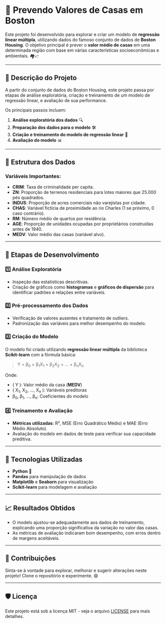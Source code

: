 # 🏡 Prevendo Valores de Casas em Boston

Este projeto foi desenvolvido para explorar e criar um modelo de **regressão linear múltipla**, utilizando dados do famoso conjunto de dados de **Boston Housing**. O objetivo principal é prever o **valor médio de casas** em uma determinada região com base em várias características socioeconômicas e ambientais. 🏘️📈

---

## 📝 Descrição do Projeto

A partir do conjunto de dados do Boston Housing, este projeto passa por etapas de análise exploratória, criação e treinamento de um modelo de regressão linear, e avaliação de sua performance. 

Os principais passos incluem:
1. **Análise exploratória dos dados** 🔍
2. **Preparação dos dados para o modelo** 🛠️
3. **Criação e treinamento do modelo de regressão linear** 🧮
4. **Avaliação do modelo** 📊

---

## 📂 Estrutura dos Dados

### Variáveis Importantes:
- **CRIM**: Taxa de criminalidade per capita.
- **ZN**: Proporção de terrenos residenciais para lotes maiores que 25.000 pés quadrados.
- **INDUS**: Proporção de acres comerciais não varejistas por cidade.
- **CHAS**: Variável fictícia de proximidade ao rio Charles (1 se próximo, 0 caso contrário).
- **RM**: Número médio de quartos por residência.
- **AGE**: Proporção de unidades ocupadas por proprietários construídas antes de 1940.
- **MEDV**: Valor médio das casas (variável alvo).

---

## 📂 Etapas de Desenvolvimento

### 1️⃣ Análise Exploratória
- Inspeção das estatísticas descritivas.
- Criação de gráficos como **histogramas** e **gráficos de dispersão** para identificar padrões e relações entre variáveis.

### 2️⃣ Pré-processamento dos Dados
- Verificação de valores ausentes e tratamento de outliers.
- Padronização das variáveis para melhor desempenho do modelo.

### 3️⃣ Criação do Modelo
O modelo foi criado utilizando **regressão linear múltipla** da biblioteca **Scikit-learn** com a fórmula básica:

> Y = β<sub>0</sub> + β<sub>1</sub>X<sub>1</sub> + β<sub>2</sub>X<sub>2</sub> + ... + β<sub>n</sub>X<sub>n</sub>

Onde:
- \( Y \): Valor médio da casa (**MEDV**)
- \( X<sub>1</sub>, X<sub>2</sub>, ..., X<sub>n</sub> \): Variáveis preditoras
- β<sub>0</sub>, β<sub>1</sub>, ..., β<sub>n</sub>: Coeficientes do modelo

### 4️⃣ Treinamento e Avaliação
- **Métricas utilizadas**: R², MSE (Erro Quadrático Médio) e MAE (Erro Médio Absoluto).
- Avaliação do modelo em dados de teste para verificar sua capacidade preditiva.

---

## 🧰 Tecnologias Utilizadas

- **Python** 🐍
- **Pandas** para manipulação de dados
- **Matplotlib** e **Seaborn** para visualização
- **Scikit-learn** para modelagem e avaliação

---

## 📈 Resultados Obtidos

- O modelo ajustou-se adequadamente aos dados de treinamento, explicando uma proporção significativa da variação no valor das casas.
- As métricas de avaliação indicaram bom desempenho, com erros dentro de margens aceitáveis.

---

## 🤝 Contribuições

Sinta-se à vontade para explorar, melhorar e sugerir alterações neste projeto! Clone o repositório e experimente. 😄

---

## 🛡️ Licença

Este projeto está sob a licença MIT - veja o arquivo [LICENSE](../../LICENSE) para mais detalhes.
